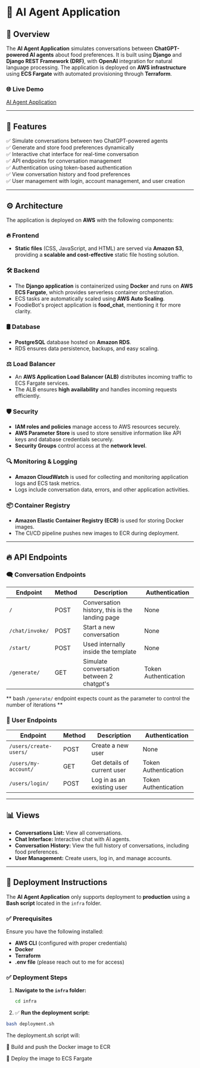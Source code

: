 # 🚀 **AI Agent Application**

## 📝 **Overview**
The **AI Agent Application** simulates conversations between **ChatGPT-powered AI agents** about food preferences. It is built using **Django** and **Django REST Framework (DRF)**, with **OpenAI** integration for natural language processing. The application is deployed on **AWS infrastructure** using **ECS Fargate** with automated provisioning through **Terraform**.

### 🌐 **Live Demo**
[AI Agent Application](http://ai-agent-alb-13659448.us-east-1.elb.amazonaws.com/)

---

## 🎯 **Features**
✅ Simulate conversations between two ChatGPT-powered agents  
✅ Generate and store food preferences dynamically  
✅ Interactive chat interface for real-time conversation  
✅ API endpoints for conversation management  
✅ Authentication using token-based authentication  
✅ View conversation history and food preferences  
✅ User management with login, account management, and user creation  

---

## ⚙️ **Architecture**


The application is deployed on **AWS** with the following components:

### 🔥 **Frontend**
- **Static files** (CSS, JavaScript, and HTML) are served via **Amazon S3**, providing a **scalable and cost-effective** static file hosting solution.
  
### 🛠️ **Backend**
- The **Django application** is containerized using **Docker** and runs on **AWS ECS Fargate**, which provides serverless container orchestration.
- ECS tasks are automatically scaled using **AWS Auto Scaling**.
- FoodieBot's project application is **food_chat**, mentioning it for more clarity.

### 🛢️ **Database**
- **PostgreSQL** database hosted on **Amazon RDS**.
- RDS ensures data persistence, backups, and easy scaling.

### ⚖️ **Load Balancer**
- An **AWS Application Load Balancer (ALB)** distributes incoming traffic to ECS Fargate services.
- The ALB ensures **high availability** and handles incoming requests efficiently.

### 🛡️ **Security**
- **IAM roles and policies** manage access to AWS resources securely.
- **AWS Parameter Store** is used to store sensitive information like API keys and database credentials securely.
- **Security Groups** control access at the **network level**.

### 🔍 **Monitoring & Logging**
- **Amazon CloudWatch** is used for collecting and monitoring application logs and ECS task metrics.
- Logs include conversation data, errors, and other application activities.

### 📦 **Container Registry**
- **Amazon Elastic Container Registry (ECR)** is used for storing Docker images.
- The CI/CD pipeline pushes new images to ECR during deployment.

---

## 🔥 **API Endpoints**

### 🗨️ **Conversation Endpoints**

| **Endpoint**                  | **Method** | **Description**                        | **Authentication**         |
|-------------------------------|-----------|----------------------------------------|----------------------------|
| `/`| POST      | Conversation history, this is the landing page | None    |
| `/chat/invoke/`                | POST      | Start a new conversation              | None                       |
| `/start/`      | POST      | Used internally inside the template    | None                       |
| `/generate/`                     | GET       | Simulate conversation between 2 chatgpt's                 | Token Authentication               |

** bash ```/generate/``` endpoint expects count as the parameter to control the number of iterations **

### 👤 **User Endpoints**

| **Endpoint**        | **Method** | **Description**               | **Authentication**         |
|---------------------|-----------|--------------------------------|----------------------------|
| `/users/create-users/` | POST      | Create a new user               | None                       |
| `/users/my-account/`    | GET       | Get details of current user     | Token Authentication       |
| `/users/login/`         | POST      | Log in as an existing user      | Token Authentication       |

---

## 📊 **Views**

- **Conversations List:** View all conversations.  
- **Chat Interface:** Interactive chat with AI agents.  
- **Conversation History:** View the full history of conversations, including food preferences.  
- **User Management:** Create users, log in, and manage accounts.  

---

## 🚀 **Deployment Instructions**

The **AI Agent Application** only supports deployment to **production** using a **Bash script** located in the `infra` folder.

### ✅ **Prerequisites**
Ensure you have the following installed:
- **AWS CLI** (configured with proper credentials)
- **Docker**
- **Terraform**
- **.env file** (please reach out to me for access)

### ✅ **Deployment Steps**

1. **Navigate to the `infra` folder:**
   ```bash
   cd infra

2. ✅ **Run the deployment script:**

```bash
bash deployment.sh
```
The deployment.sh script will:

🚀 Build and push the Docker image to ECR

🚀 Deploy the image to ECS Fargate








